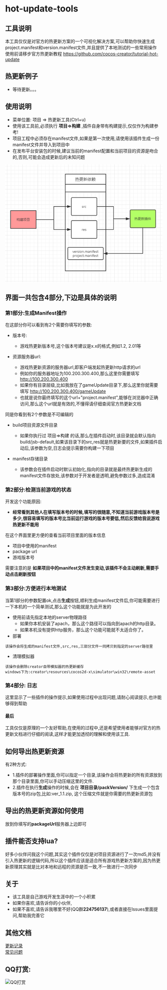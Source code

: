 # hot-update-tools
## 工具说明
本工具仅仅是对官方的热更新方案的一个可视化解决方案,可以帮助你快速生成project.manifest和version.manifest文件,并且提供了本地测试的一些常用操作
使用前请移步官方热更新教程 https://github.com/cocos-creator/tutorial-hot-update

## 热更新例子
- 等待更新。。。

## 使用说明
- 菜单位置: 项目 => 热更新工具(Ctrl+u)
- 使用该工具前,必须执行 **项目=>构建** ,插件自身带有构建提示,仅仅作为构建参考!
- 项目工程中必须存在manifest文件,如果是第一次使用,请使用该插件生成一份manifest文件并导入到项目中
- 在发布平台安装包的时候,建议当前的manifest配置和当前项目的资源是吻合的,否则,可能会造成更新后的未知问题

![插件工作原理](../../assets/hot-update/desc/热更新工作原理.png)

 
## 界面一共包含4部分,下边是具体的说明
### 第1部分:生成Manifest操作
在这部分你可以看到有2个需要你填写的参数:
- 版本号:
    - 游戏热更新版本号,这个版本号建议是x.x的格式,例如1.2, 2.01等


- 资源服务器url:  
    - 游戏热更新资源的服务器url,即客户端发起热更新http请求的url
    - 例如你的服务器地址为100.200.300.400,那么这里你需要填写 http://100.200.300.400
    - 如果你有目录层级,比如我放在了gameUpdate目录下,那么这里你就需要填写 http://100.200.300.400/gameUpdate
    - 也就是说你最终填写的这个url+"project.manifest",能够在浏览器中正确访问,那么这个url就是有效的,不懂得请仔细查阅官方热更新文档

同是你看到有2个参数是不可编辑的
- build项目资源文件目录
     - 如果你执行过 项目=>构建 的话,那么在插件启动时,该目录就会默认指向build/jsb-default,如果该目录下的src,res就是热更新要的文件,如果插件启动后,该参数为空,日志会提示需要你构建一下项目

- manifest存储目录
    - 该参数会在插件启动时默认初始化,指向的目录就是最终热更新生成的manifest文件存放处,该参数对于开发者是透明,避免参数过多,造成混淆

### 第2部分:检测当前游戏的状态
开发这个功能原因:
- **经常看到其他人在填写版本号的时候,填写的很随意,不知道当前游戏版本号是多少,很容易填写的版本号比当前运行游戏的版本号要低,然后反馈给我说游戏热更新不能用**

在这个界面里更方便的查看当前项目里面的版本信息
- 项目中使用的manifest
- package url
- 游戏版本号

需要注意的是
**如果项目中的manifest文件发生变动,该插件不会主动刷新,需要手动点击刷新按钮**

### 第3部分:方便进行本地测试
当第1部分的参数配置ok,点击**生成**按钮,顺利生成manifest文件后,你可能需要进行一下本机的一个简单测试,那么这个功能就是为此开发的
- 使用前请先指定本地的server物理路径 
    - 如果你本机安装了apach，那么这个路径可以指向到apach的http目录。
    - 如果本机没有提供http服务，那么这个功能可能就不太适合你了。
- 部署
```
该操作会将生成的manifest文件,src,res,三部分文件一同拷贝到指定的server路径里
```
- 清理模拟器
```
该操作会删除creator自带模拟器的热更新缓存
windows下为:creator\resources\cocos2d-x\simulator\win32\remote-asset
```

### 第4部分: 日志
这里显示了一些插件的操作提示,如果使用过程中出现问题,请耐心阅读提示,也许能够得到帮助
#### 最后
工具仅仅是原理的一个友好帮助,在使用的过程中,还是希望使用者能够对官方的热更新文档进行仔细的阅读,这样才能更加透彻的理解和使用该工具.


## 如何导出热更新资源
有2种方式:
- 1.插件的部署操作里面,你可以指定一个目录,该操作会将热更新的所有资源放到那个目录里面,你可以手动压缩这里的文件.
- 2.插件在执行**生成**操作的时候,会在 **项目目录/packVersion/** 下生成一个包含版本号的zip包,比如:ver_1.1.zip, 这个压缩文件就是你需要的热更新资源包

## 导出的热更新资源如何使用
放到你填写的**packageUrl**服务器上边即可

## 插件能否支持lua?
好多小伙伴问我这个问题,其实这个插件仅仅是对项目资源进行了一次md5,并没有引入热更新的逻辑代码,所以这个插件应该是适合所有游戏热更新方案的,因为热更新原理其实就是比对本地和远程的资源是否一致,不一致进行一次同步

## 关于
- 该工具是自己游戏开发生涯中的一个小积累
- 如果你喜欢,请告诉你的小伙伴,
- 如果不喜欢,请告诉我哪里不好(QQ群**224756137**),或者直接在Issues里面提问,帮助我完善它

## 其他文档
[更新记录](UPDATE.md)  
[常见问题](CommonIssue.md)
## QQ打赏:
![QQ打赏](http://7xq9nm.com1.z0.glb.clouddn.com/qqPay.png)
